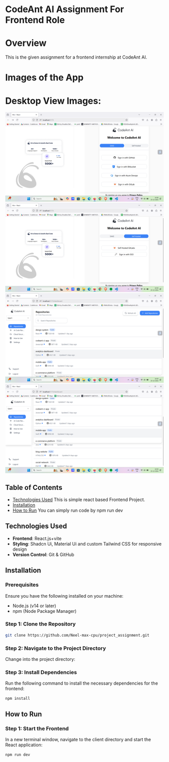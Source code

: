 # CodeAnt AI Assignment For Frontend Role

# Overview
  This is the given assignment for a frontend internship at CodeAnt AI.

# Images of the App
# Desktop View Images: 
![Image 1](https://github.com/rajeshkrack/CodeAnt-Ai-/blob/main/public/Screenshot%202024-12-25%20105902.png)
![Image 2](https://github.com/rajeshkrack/CodeAnt-Ai-/blob/main/public/Screenshot%202024-12-25%20105914.png)
![Image 3](https://github.com/rajeshkrack/CodeAnt-Ai-/blob/main/public/Screenshot%202024-12-25%20105936.png)
![Image 4](https://github.com/rajeshkrack/CodeAnt-Ai-/blob/main/public/Screenshot%202024-12-25%20105948.png)




## Table of Contents
- [Technologies Used](#technologies-used)
    This is simple react based Frontend Project.
- [Installation](#installation)
- [How to Run](#how-to-run)
     You can simply run code by npm run dev


## Technologies Used
- **Frontend**: React.js+vite
- **Styling**: Shadcn Ui, Material Ui and custom Tailwind CSS for responsive design
- **Version Control**: Git & GitHub

## Installation

### Prerequisites
Ensure you have the following installed on your machine:
- Node.js (v14 or later)
- npm (Node Package Manager)

### Step 1: Clone the Repository
```bash
git clone https://github.com/Neel-max-cpu/project_assignment.git
```

### Step 2: Navigate to the Project Directory
Change into the project directory:


### Step 3: Install Dependencies
Run the following command to install the necessary dependencies for the frontend:
```
npm install
```

## How to Run
### Step 1: Start the Frontend
In a new terminal window, navigate to the client directory and start the React application:
```
npm run dev
```